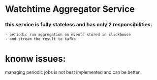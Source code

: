 # Watchtime Aggregator Service

### this service is fully stateless and has only 2 responsibilities:
    - periodic run aggregation on events stored in clickhouse
    - and stream the result to kafka


# knonw issues:

managing periodic jobs is not best implemented and can be better.


